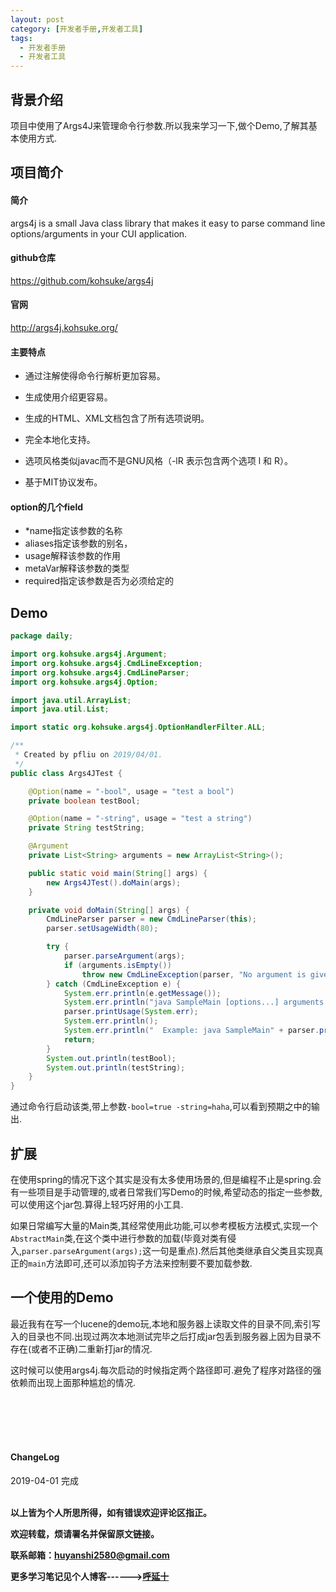 ```yaml
---
layout: post
category: [开发者手册,开发者工具]
tags:
  - 开发者手册
  - 开发者工具
---
```


## 背景介绍

 项目中使用了Args4J来管理命令行参数.所以我来学习一下,做个Demo,了解其基本使用方式.

## 项目简介

#### 简介

 args4j is a small Java class library that makes it easy to parse command line options/arguments in your CUI application. 

#### github仓库

 https://github.com/kohsuke/args4j

#### 官网

http://args4j.kohsuke.org/

#### 主要特点


* 通过注解使得命令行解析更加容易。

* 生成使用介绍更容易。

* 生成的HTML、XML文档包含了所有选项说明。

* 完全本地化支持。

* 选项风格类似javac而不是GNU风格（-lR 表示包含两个选项 l 和 R）。

* 基于MIT协议发布。

#### option的几个field

* *name指定该参数的名称
* aliases指定该参数的别名，
* usage解释该参数的作用
* metaVar解释该参数的类型
* required指定该参数是否为必须给定的

## Demo

```java
package daily;

import org.kohsuke.args4j.Argument;
import org.kohsuke.args4j.CmdLineException;
import org.kohsuke.args4j.CmdLineParser;
import org.kohsuke.args4j.Option;

import java.util.ArrayList;
import java.util.List;

import static org.kohsuke.args4j.OptionHandlerFilter.ALL;

/**
 * Created by pfliu on 2019/04/01.
 */
public class Args4JTest {

    @Option(name = "-bool", usage = "test a bool")
    private boolean testBool;

    @Option(name = "-string", usage = "test a string")
    private String testString;

    @Argument
    private List<String> arguments = new ArrayList<String>();

    public static void main(String[] args) {
        new Args4JTest().doMain(args);
    }

    private void doMain(String[] args) {
        CmdLineParser parser = new CmdLineParser(this);
        parser.setUsageWidth(80);

        try {
            parser.parseArgument(args);
            if (arguments.isEmpty())
                throw new CmdLineException(parser, "No argument is given");
        } catch (CmdLineException e) {
            System.err.println(e.getMessage());
            System.err.println("java SampleMain [options...] arguments...");
            parser.printUsage(System.err);
            System.err.println();
            System.err.println("  Example: java SampleMain" + parser.printExample(ALL));
            return;
        }
        System.out.println(testBool);
        System.out.println(testString);
    }
}
```

通过命令行启动该类,带上参数`-bool=true -string=haha`,可以看到预期之中的输出.

## 扩展

在使用spring的情况下这个其实是没有太多使用场景的,但是编程不止是spring.会有一些项目是手动管理的,或者日常我们写Demo的时候,希望动态的指定一些参数,可以使用这个jar包.算得上轻巧好用的小工具.

如果日常编写大量的Main类,其经常使用此功能,可以参考模板方法模式,实现一个`AbstractMain`类,在这个类中进行参数的加载(毕竟对类有侵入,`parser.parseArgument(args);`这一句是重点).然后其他类继承自父类且实现真正的`main`方法即可,还可以添加钩子方法来控制要不要加载参数.

## 一个使用的Demo

最近我有在写一个lucene的demo玩,本地和服务器上读取文件的目录不同,索引写入的目录也不同.出现过两次本地测试完毕之后打成jar包丢到服务器上因为目录不存在(或者不正确)二重新打jar的情况.

这时候可以使用args4j.每次启动的时候指定两个路径即可.避免了程序对路径的强依赖而出现上面那种尴尬的情况.


<br>
<br>
<br>
<br>
<h4>ChangeLog</h4>
2019-04-01      完成
<br>
<br>


**以上皆为个人所思所得，如有错误欢迎评论区指正。**

**欢迎转载，烦请署名并保留原文链接。**

**联系邮箱：huyanshi2580@gmail.com**

**更多学习笔记见个人博客------><a href="{{ site.baseurl }}/">呼延十</a>**
